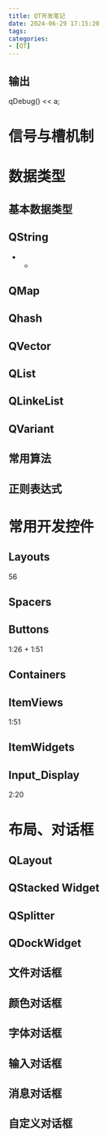 ```yaml
---
title: QT开发笔记
date: 2024-06-29 17:15:20
tags:
categories:
- [QT]
---
```


## 输出

qDebug() << a;

# 信号与槽机制

# 数据类型

## 基本数据类型



## QString

- +



## QMap

## Qhash

## QVector

## QList

## QLinkeList

## QVariant

## 常用算法

## 正则表达式

# 常用开发控件

## Layouts
56
## Spacers

## Buttons
1:26  + 1:51
## Containers

## ItemViews
1:51
## ItemWidgets

## Input_Display
2:20

# 布局、对话框

## QLayout 

## QStacked Widget

## QSplitter

## QDockWidget

## 文件对话框

## 颜色对话框

## 字体对话框

## 输入对话框

## 消息对话框

## 自定义对话框


